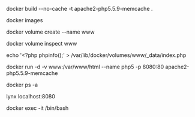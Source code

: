 docker build --no-cache -t apache2-php5.5.9-memcache .

docker images

docker volume create --name www

docker volume inspect www

echo '<?php phpinfo();' > /var/lib/docker/volumes/www/_data/index.php

docker run -d -v www:/var/www/html --name php5 -p 8080:80  apache2-php5.5.9-memcache

docker ps -a

lynx localhost:8080

docker exec -it <CONTAINER ID> /bin/bash
